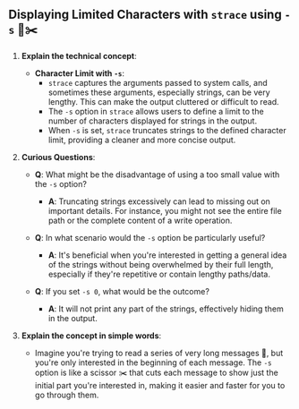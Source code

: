 

**Displaying Limited Characters with `strace` using `-s`** 📏✂️
---

1. **Explain the technical concept**:
   
   - **Character Limit with `-s`**:
     - `strace` captures the arguments passed to system calls, and sometimes these arguments, especially strings, can be very lengthy. This can make the output cluttered or difficult to read.
     - The `-s` option in `strace` allows users to define a limit to the number of characters displayed for strings in the output.
     - When `-s` is set, `strace` truncates strings to the defined character limit, providing a cleaner and more concise output.
     
2. **Curious Questions**:
   
   - **Q**: What might be the disadvantage of using a too small value with the `-s` option?
     - **A**: Truncating strings excessively can lead to missing out on important details. For instance, you might not see the entire file path or the complete content of a write operation.
     
   - **Q**: In what scenario would the `-s` option be particularly useful?
     - **A**: It's beneficial when you're interested in getting a general idea of the strings without being overwhelmed by their full length, especially if they're repetitive or contain lengthy paths/data.

   - **Q**: If you set `-s 0`, what would be the outcome?
     - **A**: It will not print any part of the strings, effectively hiding them in the output.

3. **Explain the concept in simple words**:

   - Imagine you're trying to read a series of very long messages 📜, but you're only interested in the beginning of each message. The `-s` option is like a scissor ✂️ that cuts each message to show just the initial part you're interested in, making it easier and faster for you to go through them.